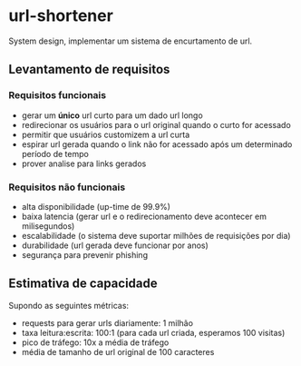 # url-shortener
System design, implementar um sistema de encurtamento de url.

## Levantamento de requisitos

### Requisitos funcionais

- gerar um **único** url curto para um dado url longo
- redirecionar os usuários para o url original quando o curto for acessado
- permitir que usuários customizem a url curta
- espirar url gerada quando o link não for acessado após um determinado período de tempo
- prover analise para links gerados

### Requisitos não funcionais

- alta disponibilidade (up-time de 99.9%)
- baixa latencia (gerar url e o redirecionamento deve acontecer em milisegundos)
- escalabilidade (o sistema deve suportar milhões de requisições por dia)
- durabilidade (url gerada deve funcionar por anos)
- segurança para prevenir phishing

## Estimativa de capacidade

Supondo as seguintes métricas:
- requests para gerar urls diariamente: 1 milhão
- taxa leitura:escrita: 100:1 (para cada url criada, esperamos 100 visitas)
- pico de tráfego: 10x a média de tráfego
- média de tamanho de url original de 100 caracteres
